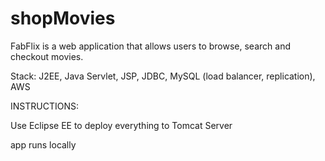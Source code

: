 # shopMovies
FabFlix is a web application that allows users to browse, search and checkout movies.

Stack: J2EE, Java Servlet, JSP, JDBC, MySQL (load balancer, replication), AWS

INSTRUCTIONS:

Use Eclipse EE to deploy everything to Tomcat Server

app runs locally 
